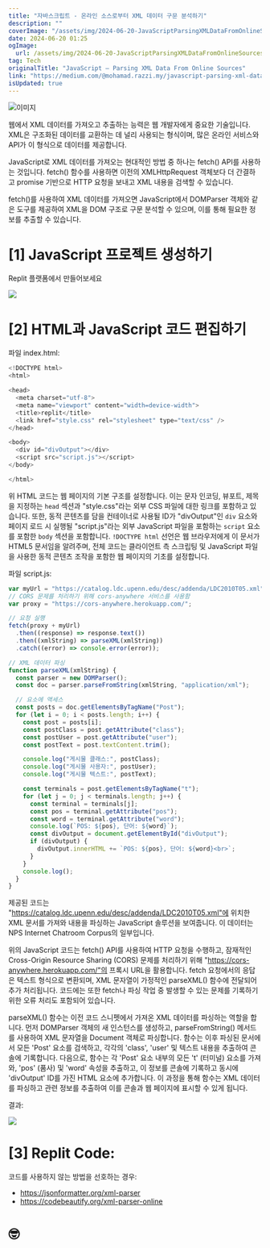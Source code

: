 ```yaml
---
title: "자바스크립트 - 온라인 소스로부터 XML 데이터 구문 분석하기"
description: ""
coverImage: "/assets/img/2024-06-20-JavaScriptParsingXMLDataFromOnlineSources_0.png"
date: 2024-06-20 01:25
ogImage:
  url: /assets/img/2024-06-20-JavaScriptParsingXMLDataFromOnlineSources_0.png
tag: Tech
originalTitle: "JavaScript — Parsing XML Data From Online Sources"
link: "https://medium.com/@mohamad.razzi.my/javascript-parsing-xml-data-from-online-sources-e291af841073"
isUpdated: true
---
```


![이미지](/assets/img/2024-06-20-JavaScriptParsingXMLDataFromOnlineSources_0.png)

웹에서 XML 데이터를 가져오고 추출하는 능력은 웹 개발자에게 중요한 기술입니다. XML은 구조화된 데이터를 교환하는 데 널리 사용되는 형식이며, 많은 온라인 서비스와 API가 이 형식으로 데이터를 제공합니다.

JavaScript로 XML 데이터를 가져오는 현대적인 방법 중 하나는 fetch() API를 사용하는 것입니다. fetch() 함수를 사용하면 이전의 XMLHttpRequest 객체보다 더 간결하고 promise 기반으로 HTTP 요청을 보내고 XML 내용을 검색할 수 있습니다.

fetch()를 사용하여 XML 데이터를 가져오면 JavaScript에서 DOMParser 객체와 같은 도구를 제공하여 XML을 DOM 구조로 구문 분석할 수 있으며, 이를 통해 필요한 정보를 추출할 수 있습니다.

<!-- seedividend - 사각형 -->

<ins class="adsbygoogle"
     style="display:block"
     data-ad-client="ca-pub-4877378276818686"
     data-ad-slot="1898504329"
     data-ad-format="auto"
     data-full-width-responsive="true"></ins>

<script>
     (adsbygoogle = window.adsbygoogle || []).push({});
</script>

# [1] JavaScript 프로젝트 생성하기

Replit 플랫폼에서 만들어보세요

![](/assets/img/2024-06-20-JavaScriptParsingXMLDataFromOnlineSources_1.png)

# [2] HTML과 JavaScript 코드 편집하기

<!-- seedividend - 사각형 -->

<ins class="adsbygoogle"
     style="display:block"
     data-ad-client="ca-pub-4877378276818686"
     data-ad-slot="1898504329"
     data-ad-format="auto"
     data-full-width-responsive="true"></ins>

<script>
     (adsbygoogle = window.adsbygoogle || []).push({});
</script>

파일 index.html:

```js
<!DOCTYPE html>
<html>

<head>
  <meta charset="utf-8">
  <meta name="viewport" content="width=device-width">
  <title>replit</title>
  <link href="style.css" rel="stylesheet" type="text/css" />
</head>

<body>
  <div id="divOutput"></div>
  <script src="script.js"></script>
</body>

</html>
```

위 HTML 코드는 웹 페이지의 기본 구조를 설정합니다. 이는 문자 인코딩, 뷰포트, 제목을 지정하는 `head` 섹션과 "style.css"라는 외부 CSS 파일에 대한 링크를 포함하고 있습니다. 또한, 동적 콘텐츠를 담을 컨테이너로 사용될 ID가 "divOutput"인 `div` 요소와 페이지 로드 시 실행될 "script.js"라는 외부 JavaScript 파일을 포함하는 `script` 요소를 포함한 `body` 섹션을 포함합니다. `!DOCTYPE html` 선언은 웹 브라우저에게 이 문서가 HTML5 문서임을 알려주며, 전체 코드는 클라이언트 측 스크립팅 및 JavaScript 파일을 사용한 동적 콘텐츠 조작을 포함한 웹 페이지의 기초를 설정합니다.

파일 script.js:

<!-- seedividend - 사각형 -->

<ins class="adsbygoogle"
     style="display:block"
     data-ad-client="ca-pub-4877378276818686"
     data-ad-slot="1898504329"
     data-ad-format="auto"
     data-full-width-responsive="true"></ins>

<script>
     (adsbygoogle = window.adsbygoogle || []).push({});
</script>

```js
var myUrl = "https://catalog.ldc.upenn.edu/desc/addenda/LDC2010T05.xml";
// CORS 문제를 처리하기 위해 cors-anywhere 서비스를 사용함
var proxy = "https://cors-anywhere.herokuapp.com/";

// 요청 실행
fetch(proxy + myUrl)
  .then((response) => response.text())
  .then((xmlString) => parseXML(xmlString))
  .catch((error) => console.error(error));

// XML 데이터 파싱
function parseXML(xmlString) {
  const parser = new DOMParser();
  const doc = parser.parseFromString(xmlString, "application/xml");

  // 요소에 액세스
  const posts = doc.getElementsByTagName("Post");
  for (let i = 0; i < posts.length; i++) {
    const post = posts[i];
    const postClass = post.getAttribute("class");
    const postUser = post.getAttribute("user");
    const postText = post.textContent.trim();

    console.log("게시물 클래스:", postClass);
    console.log("게시물 사용자:", postUser);
    console.log("게시물 텍스트:", postText);

    const terminals = post.getElementsByTagName("t");
    for (let j = 0; j < terminals.length; j++) {
      const terminal = terminals[j];
      const pos = terminal.getAttribute("pos");
      const word = terminal.getAttribute("word");
      console.log(`POS: ${pos}, 단어: ${word}`);
      const divOutput = document.getElementById("divOutput");
      if (divOutput) {
        divOutput.innerHTML += `POS: ${pos}, 단어: ${word}<br>`;
      }
    }
    console.log();
  }
}
```

제공된 코드는 "https://catalog.ldc.upenn.edu/desc/addenda/LDC2010T05.xml"에 위치한 XML 문서를 가져와 내용을 파싱하는 JavaScript 솔루션을 보여줍니다. 이 데이터는 NPS Internet Chatroom Corpus의 일부입니다.

위의 JavaScript 코드는 fetch() API를 사용하여 HTTP 요청을 수행하고, 잠재적인 Cross-Origin Resource Sharing (CORS) 문제를 처리하기 위해 "https://cors-anywhere.herokuapp.com/"의 프록시 URL을 활용합니다. fetch 요청에서의 응답은 텍스트 형식으로 변환되며, XML 문자열이 가정적인 parseXML() 함수에 전달되어 추가 처리됩니다. 코드에는 또한 fetch나 파싱 작업 중 발생할 수 있는 문제를 기록하기 위한 오류 처리도 포함되어 있습니다.

parseXML() 함수는 이전 코드 스니펫에서 가져온 XML 데이터를 파싱하는 역할을 합니다. 먼저 DOMParser 객체의 새 인스턴스를 생성하고, parseFromString() 메서드를 사용하여 XML 문자열을 Document 객체로 파싱합니다. 함수는 이후 파싱된 문서에서 모든 'Post' 요소를 검색하고, 각각의 'class', 'user' 및 텍스트 내용을 추출하여 콘솔에 기록합니다. 다음으로, 함수는 각 'Post' 요소 내부의 모든 't' (터미널) 요소를 가져와, 'pos' (품사) 및 'word' 속성을 추출하고, 이 정보를 콘솔에 기록하고 동시에 'divOutput' ID를 가진 HTML 요소에 추가합니다. 이 과정을 통해 함수는 XML 데이터를 파싱하고 관련 정보를 추출하여 이를 콘솔과 웹 페이지에 표시할 수 있게 됩니다.

<!-- seedividend - 사각형 -->

<ins class="adsbygoogle"
     style="display:block"
     data-ad-client="ca-pub-4877378276818686"
     data-ad-slot="1898504329"
     data-ad-format="auto"
     data-full-width-responsive="true"></ins>

<script>
     (adsbygoogle = window.adsbygoogle || []).push({});
</script>

결과:

<img src="/assets/img/2024-06-20-JavaScriptParsingXMLDataFromOnlineSources_2.png" />

# [3] Replit Code:

코드를 사용하지 않는 방법을 선호하는 경우:

<!-- seedividend - 사각형 -->

<ins class="adsbygoogle"
     style="display:block"
     data-ad-client="ca-pub-4877378276818686"
     data-ad-slot="1898504329"
     data-ad-format="auto"
     data-full-width-responsive="true"></ins>

<script>
     (adsbygoogle = window.adsbygoogle || []).push({});
</script>

- https://jsonformatter.org/xml-parser
- https://codebeautify.org/xml-parser-online

# 🤓
